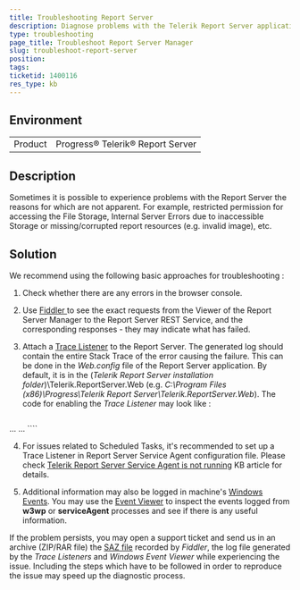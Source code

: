 ```yaml
---
title: Troubleshooting Report Server
description: Diagnose problems with the Telerik Report Server application
type: troubleshooting
page_title: Troubleshoot Report Server Manager
slug: troubleshoot-report-server
position: 
tags: 
ticketid: 1400116
res_type: kb
---
```


## Environment
<table>
	<tr>
		<td>Product</td>
		<td>Progress® Telerik® Report Server</td>
	</tr>
</table>

## Description
Sometimes it is possible to experience problems with the Report Server the reasons for which are not apparent. For example, restricted permission for accessing the File Storage, Internal Server Errors due to inaccessible Storage or missing/corrupted report resources (e.g. invalid image), etc.

## Solution
We recommend using the following basic approaches for troubleshooting :
  
1. Check whether there are any errors in the browser console.  

2. Use [Fiddler ](https://www.telerik.com/download/fiddler) to see the exact requests from the Viewer of the Report Server Manager to the Report Server REST Service, and the corresponding responses - they may indicate what has failed.  

3. Attach a [Trace Listener](https://docs.microsoft.com/en-us/dotnet/framework/debug-trace-profile/how-to-create-and-initialize-trace-listeners) to the Report Server. The generated log should contain the entire Stack Trace of the error causing the failure. This can be done in the _Web.config_ file of the Report Server application. By default, it is in the (_Telerik Report Server installation folder_)\\Telerik.ReportServer.Web (e.g. _C:\\Program Files (x86)\\Progress\\Telerik Report Server\\Telerik.ReportServer.Web_). The code for enabling the _Trace Listener_ may look like :  
  
	````XML
<configuration>
		...
		<system.diagnostics>
			<trace autoflush="true" indentsize="4">
			  <listeners>
				<add name="myListener" type="System.Diagnostics.TextWriterTraceListener" initializeData="c:\temp\ReportServer.LOG" />            
				<remove name="Default" />
			  </listeners>
			</trace>
		</system.diagnostics>
		...
	</configuration>
````


4. For issues related to Scheduled Tasks, it's recommended to set up a Trace Listener in Report Server Service Agent configuration file. Please check [Telerik Report Server Service Agent is not running](./report-server-service-agent-is-not-running) KB article for details.

5. Additional information may also be logged in machine's [Windows Events](https://docs.microsoft.com/en-us/windows/desktop/events/windows-events). You may use the [Event Viewer](https://www.howtogeek.com/123646/htg-explains-what-the-windows-event-viewer-is-and-how-you-can-use-it/) to inspect the events logged from __w3wp__ or __serviceAgent__ processes and see if there is any useful information.

If the problem persists, you may open a support ticket and send us in an archive (ZIP/RAR file) the [SAZ file](https://docs.telerik.com/fiddler/Save-And-Load-Traffic/Tasks/CreateSAZ) recorded by _Fiddler_, the log file generated by the _Trace Listeners_ and _Windows Event Viewer_ while experiencing the issue. Including the steps which have to be followed in order to reproduce the issue may speed up the diagnostic process.
